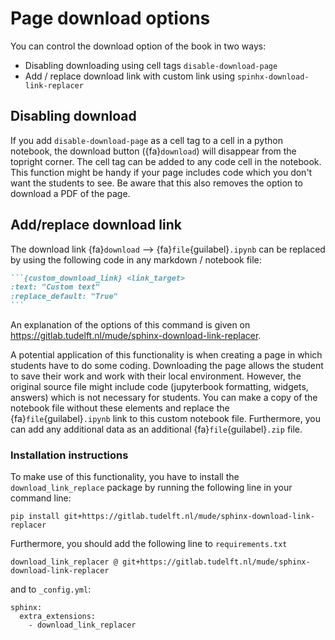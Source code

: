 # Page download options

You can control the download option of the book in two ways:
 - Disabling downloading using cell tags `disable-download-page`
 - Add / replace download link with custom link using `spinhx-download-link-replacer`

## Disabling download
If you add `disable-download-page` as a cell tag to a cell in a python notebook, the download button ({fa}`download`) will disappear from the topright corner. The cell tag can be added to any code cell in the notebook. This function might be handy if your page includes code which you don't want the students to see. Be aware that this also removes the option to download a PDF of the page.

## Add/replace download link
The download link {fa}`download` -->  {fa}`file`{guilabel}`.ipynb` can be replaced by using the following code in any markdown / notebook file:
````md
```{custom_download_link} <link_target>
:text: "Custom text"
:replace_default: "True"
```
````

An explanation of the options of this command is given on https://gitlab.tudelft.nl/mude/sphinx-download-link-replacer.

A potential application of this functionality is when creating a page in which students have to do some coding. Downloading the page allows the student to save their work and work with their local environment. However, the original source file might include code (jupyterbook formatting, widgets, answers) which is not necessary for students. You can make a copy of the notebook file without these elements and replace the {fa}`file`{guilabel}`.ipynb` link to this custom notebook file. Furthermore, you can add any additional data as an additional {fa}`file`{guilabel}`.zip` file. 


### Installation instructions
To make use of this functionality, you have to install the `download_link_replace` package by running the following line in your command line:
```
pip install git+https://gitlab.tudelft.nl/mude/sphinx-download-link-replacer
```

Furthermore, you should add the following line to `requirements.txt`
```
download_link_replacer @ git+https://gitlab.tudelft.nl/mude/sphinx-download-link-replacer
```
and to `_config.yml`:
```
sphinx:
  extra_extensions:
    - download_link_replacer
```